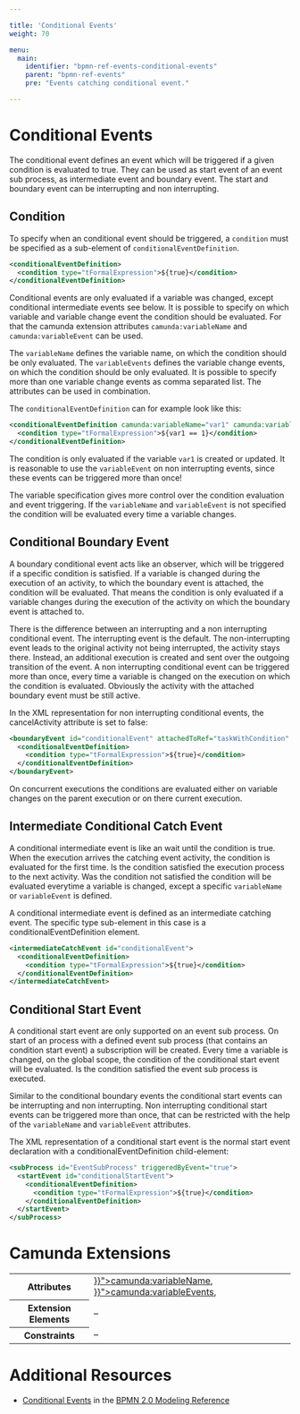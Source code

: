 ```yaml
---

title: 'Conditional Events'
weight: 70

menu:
  main:
    identifier: "bpmn-ref-events-conditional-events"
    parent: "bpmn-ref-events"
    pre: "Events catching conditional event."

---
```


# Conditional Events

The conditional event defines an event which will be triggered if a given condition is evaluated to true.
They can be used as start event of an event sub process, as intermediate event and boundary event.
The start and boundary event can be interrupting and non interrupting.

<div data-bpmn-diagram="../bpmn/event-conditional" ></div>

## Condition

To specify when an conditional event should be triggered, a `condition` must be specified as a sub-element of `conditionalEventDefinition`.

```xml
<conditionalEventDefinition>
  <condition type="tFormalExpression">${true}</condition>
</conditionalEventDefinition>
```

Conditional events are only evaluated if a variable was changed, except conditional intermediate events see below. 
It is possible to specify on which variable and variable change event the condition should be evaluated.
For that the camunda extension attributes `camunda:variableName` and `camunda:variableEvent` can be used.

The `variableName` defines the variable name, on which the condition should be only evaluated.
The `variableEvents` defines the variable change events, on which the condition should be only evaluated.
It is possible to specify more than one variable change events as comma separated list.
The attributes can be used in combination.

The `conditionalEventDefinition` can for example look like this:

```xml
<conditionalEventDefinition camunda:variableName="var1" camunda:variableEvent="create, update">
  <condition type="tFormalExpression">${var1 == 1}</condition>
</conditionalEventDefinition>
```

The condition is only evaluated if the variable `var1` is created or updated. 
It is reasonable to use the `variableEvent` on non interrupting events, since these events can be triggered more than once!

The variable specification gives more control over the condition evaluation and event triggering.
If the `variableName` and `variableEvent` is not specified the condition will be evaluated every time a variable changes.

## Conditional Boundary Event

A boundary conditional event acts like an observer, which will be triggered if a specific condition is satisfied.
If a variable is changed during the execution of an activity, to which the boundary event is attached, the condition will be evaluated.
That means the condition is only evaluated if a variable changes during the execution of the activity on which the boundary event is attached to.

There is the difference between an interrupting and a non interrupting conditional event. The interrupting event is the default. 
The non-interrupting event leads to the original activity not being interrupted, the activity stays there. 
Instead, an additional execution is created and sent over the outgoing transition of the event.
A non interrupting conditional event can be triggered more than once, every time a variable is changed on the execution on which the
condition is evaluated. Obviously the activity with the attached boundary event must be still active.

In the XML representation for non interrupting conditional events, the cancelActivity attribute is set to false:
```xml
<boundaryEvent id="conditionalEvent" attachedToRef="taskWithCondition" cancelActivity="false">
  <conditionalEventDefinition>
    <condition type="tFormalExpression">${true}</condition>
  </conditionalEventDefinition>
</boundaryEvent>
```

On concurrent executions the conditions are evaluated either on variable changes on the parent execution or
on there current execution.

<div data-bpmn-diagram="../bpmn/event-conditional-parallel-boundary" ></div>
  

## Intermediate Conditional Catch Event

A conditional intermediate event is like an wait until the condition is true. When the execution arrives the catching event activity,
the condition is evaluated for the first time. Is the condition satisfied the execution process to the next activity.
Was the condition not satisfied the condition will be evaluated everytime a variable is changed, except a specific `variableName` 
or `variableEvent` is defined.

A conditional intermediate event is defined as an intermediate catching event.
The specific type sub-element in this case is a conditionalEventDefinition element.

```xml
<intermediateCatchEvent id="conditionalEvent">
  <conditionalEventDefinition>
    <condition type="tFormalExpression">${true}</condition>
  </conditionalEventDefinition>
</intermediateCatchEvent>
```

## Conditional Start Event

A conditional start event are only supported on an event sub process. On start of an process with a defined event sub process (that contains
an condition start event) a subscription will be created. Every time a variable is changed, on the global scope, the condition of the
conditional start event will be evaluated. Is the condition satisfied the event sub process is executed. 

Similar to the conditional boundary events the conditional start events can be interrupting and non interrupting. 
Non interrupting conditional start events can be triggered more than once, that can be restricted with the help of the `variableName`
and `variableEvent` attributes.

The XML representation of a conditional start event is the normal start event declaration with a conditionalEventDefinition child-element:

```xml
<subProcess id="EventSubProcess" triggeredByEvent="true">
  <startEvent id="conditionalStartEvent">
    <conditionalEventDefinition>
      <condition type="tFormalExpression">${true}</condition>
    </conditionalEventDefinition>
  </startEvent>
</subProcess>
```

# Camunda Extensions

<table class="table table-striped">
  <tr>
    <th>Attributes</th>
    <td>
      <a href="{{< relref "reference/bpmn20/custom-extensions/extension-attributes.md#variablename" >}}">camunda:variableName</a>,
      <a href="{{< relref "reference/bpmn20/custom-extensions/extension-attributes.md#variableevents" >}}">camunda:variableEvents</a>,
    </td>
  </tr>
  <tr>
    <th>Extension Elements</th>
    <td>
    &ndash;
    </td>
  </tr>
  <tr>
    <th>Constraints</th>
    <td>&ndash;</td>
  </tr>
</table>

# Additional Resources

* [Conditional Events](http://camunda.org/bpmn/reference.html#events-conditional) in the [BPMN 2.0 Modeling Reference](http://camunda.org/bpmn/reference.html)
